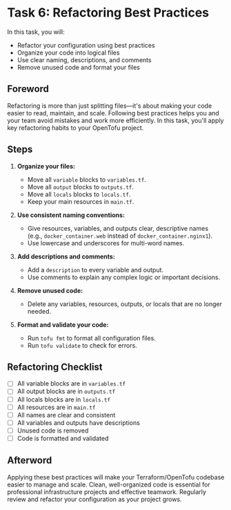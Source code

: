 # Task 6: Refactoring Best Practices

In this task, you will:
- Refactor your configuration using best practices
- Organize your code into logical files
- Use clear naming, descriptions, and comments
- Remove unused code and format your files

## Foreword

Refactoring is more than just splitting files—it's about making your code easier to read, maintain, and scale. Following best practices helps you and your team avoid mistakes and work more efficiently. In this task, you'll apply key refactoring habits to your OpenTofu project.

## Steps

1. **Organize your files:**
   - Move all `variable` blocks to `variables.tf`.
   - Move all `output` blocks to `outputs.tf`.
   - Move all `locals` blocks to `locals.tf`.
   - Keep your main resources in `main.tf`.

2. **Use consistent naming conventions:**
   - Give resources, variables, and outputs clear, descriptive names (e.g., `docker_container.web` instead of `docker_container.nginx1`).
   - Use lowercase and underscores for multi-word names.

3. **Add descriptions and comments:**
   - Add a `description` to every variable and output.
   - Use comments to explain any complex logic or important decisions.

4. **Remove unused code:**
   - Delete any variables, resources, outputs, or locals that are no longer needed.

5. **Format and validate your code:**
   - Run `tofu fmt` to format all configuration files.
   - Run `tofu validate` to check for errors.

## Refactoring Checklist

- [ ] All variable blocks are in `variables.tf`
- [ ] All output blocks are in `outputs.tf`
- [ ] All locals blocks are in `locals.tf`
- [ ] All resources are in `main.tf`
- [ ] All names are clear and consistent
- [ ] All variables and outputs have descriptions
- [ ] Unused code is removed
- [ ] Code is formatted and validated

## Afterword

Applying these best practices will make your Terraform/OpenTofu codebase easier to manage and scale. Clean, well-organized code is essential for professional infrastructure projects and effective teamwork. Regularly review and refactor your configuration as your project grows.